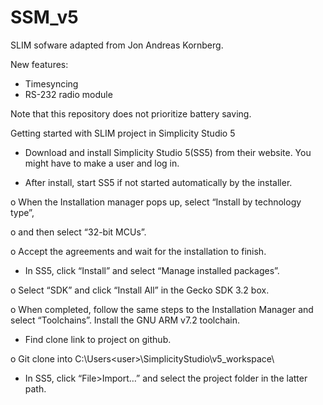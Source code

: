 # SSM_v5
SLIM sofware adapted from Jon Andreas Kornberg.

New features:
- Timesyncing 
- RS-232 radio module

Note that this repository does not prioritize battery saving.

Getting started with SLIM project in Simplicity Studio 5

- Download and install Simplicity Studio 5(SS5) from their website. You might have to make a user and log in.

- After install, start SS5 if not started automatically by the installer.

o When the Installation manager pops up, select “Install by technology type”,

o and then select “32-bit MCUs”.

o Accept the agreements and wait for the installation to finish.

- In SS5, click “Install” and select “Manage installed packages”.

o Select “SDK” and click “Install All” in the Gecko SDK 3.2 box.

o When completed, follow the same steps to the Installation Manager and select “Toolchains”. Install the GNU ARM v7.2 toolchain.

- Find clone link to project on github.

o Git clone into C:\Users\<user>\SimplicityStudio\v5_workspace\

- In SS5, click “File>Import…” and select the project folder in the latter path.
